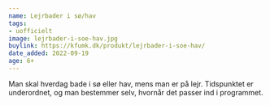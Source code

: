 ```yaml
---
name: Lejrbader i sø/hav
tags:
- uofficielt
image: lejrbader-i-soe-hav.jpg
buylink: https://kfumk.dk/produkt/lejrbader-i-soe-hav/
date_added: 2022-09-19
age: 6+
---
```

Man skal hverdag bade i sø eller hav, mens man er på lejr.
Tidspunktet er underordnet, og man bestemmer selv, hvornår det passer ind i programmet.
